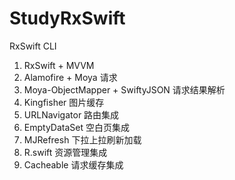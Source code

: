 # StudyRxSwift
RxSwift CLI

1. RxSwift + MVVM
2. Alamofire + Moya 请求
3. Moya-ObjectMapper + SwiftyJSON 请求结果解析
4. Kingfisher 图片缓存
5. URLNavigator 路由集成
6. EmptyDataSet 空白页集成
7. MJRefresh 下拉上拉刷新加载
8. R.swift 资源管理集成
9. Cacheable 请求缓存集成

